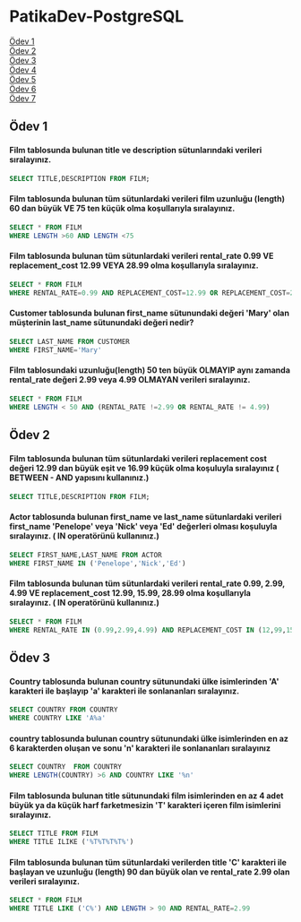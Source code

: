 # PatikaDev-PostgreSQL

<a href='#Ödev 1'>Ödev 1</a><br>
<a href='#Ödev 2'>Ödev 2</a><br>
<a href='#Ödev 3'>Ödev 3</a><br>
<a href='#Ödev 4'>Ödev 4</a><br>
<a href='#Ödev 5'>Ödev 5</a><br>
<a href='#Ödev 6'>Ödev 6</a><br>
<a href='#Ödev 7'>Ödev 7</a><br>

## <p id = 'Ödev 1' > Ödev 1 </p>
#### Film tablosunda bulunan title ve description sütunlarındaki verileri sıralayınız.
~~~sql
SELECT TITLE,DESCRIPTION FROM FILM;
~~~
#### Film tablosunda bulunan tüm sütunlardaki verileri film uzunluğu (length) 60 dan büyük VE 75 ten küçük olma koşullarıyla sıralayınız.
~~~sql
SELECT * FROM FILM
WHERE LENGTH >60 AND LENGTH <75
~~~
#### Film tablosunda bulunan tüm sütunlardaki verileri rental_rate 0.99 VE replacement_cost 12.99 VEYA 28.99 olma koşullarıyla sıralayınız.
~~~sql
SELECT * FROM FILM 
WHERE RENTAL_RATE=0.99 AND REPLACEMENT_COST=12.99 OR REPLACEMENT_COST=28.99
~~~
#### Customer tablosunda bulunan first_name sütunundaki değeri 'Mary' olan müşterinin last_name sütunundaki değeri nedir?
~~~sql
SELECT LAST_NAME FROM CUSTOMER 
WHERE FIRST_NAME='Mary'
~~~
#### Film tablosundaki uzunluğu(length) 50 ten büyük OLMAYIP aynı zamanda rental_rate değeri 2.99 veya 4.99 OLMAYAN verileri sıralayınız.
~~~sql
SELECT * FROM FILM
WHERE LENGTH < 50 AND (RENTAL_RATE !=2.99 OR RENTAL_RATE != 4.99)
~~~



## <p id = 'Ödev 2' > Ödev 2 </p>
#### Film tablosunda bulunan tüm sütunlardaki verileri replacement cost değeri 12.99 dan büyük eşit ve 16.99 küçük olma koşuluyla sıralayınız ( BETWEEN - AND yapısını kullanınız.)
~~~sql
SELECT TITLE,DESCRIPTION FROM FILM;
~~~
#### Actor tablosunda bulunan first_name ve last_name sütunlardaki verileri first_name 'Penelope' veya 'Nick' veya 'Ed' değerleri olması koşuluyla sıralayınız. ( IN operatörünü kullanınız.)
~~~sql
SELECT FIRST_NAME,LAST_NAME FROM ACTOR
WHERE FIRST_NAME IN ('Penelope','Nick','Ed')
~~~
#### Film tablosunda bulunan tüm sütunlardaki verileri rental_rate 0.99, 2.99, 4.99 VE replacement_cost 12.99, 15.99, 28.99 olma koşullarıyla sıralayınız. ( IN operatörünü kullanınız.)
~~~sql
SELECT * FROM FILM 
WHERE RENTAL_RATE IN (0.99,2.99,4.99) AND REPLACEMENT_COST IN (12,99,15.99,28.99)
~~~


## <p id = 'Ödev 3' > Ödev 3 </p>
#### Country tablosunda bulunan country sütunundaki ülke isimlerinden 'A' karakteri ile başlayıp 'a' karakteri ile sonlananları sıralayınız.
~~~sql
SELECT COUNTRY FROM COUNTRY
WHERE COUNTRY LIKE 'A%a'
~~~
#### country tablosunda bulunan country sütunundaki ülke isimlerinden en az 6 karakterden oluşan ve sonu 'n' karakteri ile sonlananları sıralayınız
~~~sql
SELECT COUNTRY  FROM COUNTRY
WHERE LENGTH(COUNTRY) >6 AND COUNTRY LIKE '%n'
~~~
#### Film tablosunda bulunan title sütunundaki film isimlerinden en az 4 adet büyük ya da küçük harf farketmesizin 'T' karakteri içeren film isimlerini sıralayınız.
~~~sql
SELECT TITLE FROM FILM
WHERE TITLE ILIKE ('%T%T%T%T%')
~~~
#### Film tablosunda bulunan tüm sütunlardaki verilerden title 'C' karakteri ile başlayan ve uzunluğu (length) 90 dan büyük olan ve rental_rate 2.99 olan verileri sıralayınız.

~~~sql
SELECT * FROM FILM
WHERE TITLE LIKE ('C%') AND LENGTH > 90 AND RENTAL_RATE=2.99
~~~


